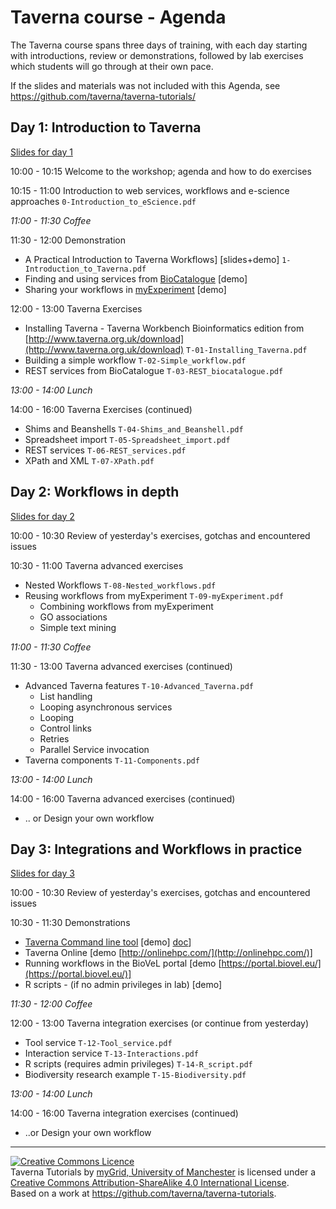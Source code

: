 # Taverna course - Agenda

The Taverna course spans three days of training, with each day starting with introductions, review or demonstrations,
followed by lab exercises which students will go through at their own pace.

If the slides and materials was not included with this Agenda, see https://github.com/taverna/taverna-tutorials/


## Day 1: Introduction to Taverna

[Slides for day 1](day1/)

10:00 - 10:15 Welcome to the workshop; agenda and how to do exercises

10:15 - 11:00 Introduction to web services, workflows and e-science approaches `0-Introduction_to_eScience.pdf`

*11:00 - 11:30 Coffee*

11:30 - 12:00 Demonstration

 *  A Practical Introduction to Taverna Workflows] [slides+demo] `1-Introduction_to_Taverna.pdf`
 *  Finding and using services from [BioCatalogue](https://www.biocatalogue.org/) [demo] 
 *  Sharing your workflows in [myExperiment](http://myexperiment.org/) [demo]

12:00 - 13:00 Taverna Exercises

 * Installing Taverna - Taverna Workbench Bioinformatics edition from [http://www.taverna.org.uk/download](http://www.taverna.org.uk/download) `T-01-Installing_Taverna.pdf`
 * Building a simple workflow `T-02-Simple_workflow.pdf`
 * REST services from BioCatalogue `T-03-REST_biocatalogue.pdf`

*13:00 - 14:00 Lunch*

14:00 - 16:00 Taverna Exercises (continued)

  * Shims and Beanshells `T-04-Shims_and_Beanshell.pdf`
  * Spreadsheet import `T-05-Spreadsheet_import.pdf`
  * REST services `T-06-REST_services.pdf`
  * XPath and XML `T-07-XPath.pdf`


## Day 2: Workflows in depth

[Slides for day 2](day2/)

10:00 - 10:30 Review of yesterday's exercises, gotchas and encountered issues

10:30 - 11:00 Taverna advanced exercises

 * Nested Workflows `T-08-Nested_workflows.pdf`
 * Reusing workflows from myExperiment `T-09-myExperiment.pdf`
   * Combining workflows from myExperiment
   * GO associations
   * Simple text mining


*11:00 - 11:30 Coffee*

11:30 - 13:00 Taverna advanced exercises (continued)

* Advanced Taverna features `T-10-Advanced_Taverna.pdf`
  * List handling
  * Looping asynchronous services
  * Looping
  * Control links
  * Retries
  * Parallel Service invocation
* Taverna components `T-11-Components.pdf`

*13:00 - 14:00 Lunch*

14:00 - 16:00 Taverna advanced exercises (continued)

  * .. or Design your own workflow


## Day 3: Integrations and Workflows in practice

[Slides for day 3](day3/)

10:00 - 10:30 Review of yesterday's exercises, gotchas and encountered issues

10:30 - 11:30 Demonstrations

 * [Taverna Command line tool](http://www.taverna.org.uk/download/command-line-tool/) [demo] [doc](http://dev.mygrid.org.uk/wiki/display/tav250/Command+Line+Tool)]
 * Taverna Online [demo [http://onlinehpc.com/](http://onlinehpc.com/)]
 * Running workflows in the BioVeL portal [demo [https://portal.biovel.eu/](https://portal.biovel.eu/)]
 * R scripts - (if no admin privileges in lab) [demo]

*11:30 - 12:00 Coffee*

12:00 - 13:00 Taverna integration exercises (or continue from yesterday)

 * Tool service `T-12-Tool_service.pdf`
 * Interaction service `T-13-Interactions.pdf`
 * R scripts (requires admin privileges) `T-14-R_script.pdf`
 * Biodiversity research example `T-15-Biodiversity.pdf`

*13:00 - 14:00 Lunch*

14:00 - 16:00 Taverna integration exercises (continued)

  * ..or Design your own workflow


<hr>

<a rel="license" href="http://creativecommons.org/licenses/by-sa/4.0/"><img alt="Creative Commons Licence" style="border-width:0" src="https://i.creativecommons.org/l/by-sa/4.0/88x31.png" /></a><br /><span xmlns:dct="http://purl.org/dc/terms/" property="dct:title">Taverna Tutorials</span> by <a xmlns:cc="http://creativecommons.org/ns#" href="http://www.mygrid.org.uk/" property="cc:attributionName" rel="cc:attributionURL">myGrid, University of Manchester</a> is licensed under a <a rel="license" href="http://creativecommons.org/licenses/by-sa/4.0/">Creative Commons Attribution-ShareAlike 4.0 International License</a>.<br />Based on a work at <a xmlns:dct="http://purl.org/dc/terms/" href="https://github.com/taverna/taverna-tutorials" rel="dct:source">https://github.com/taverna/taverna-tutorials</a>.
